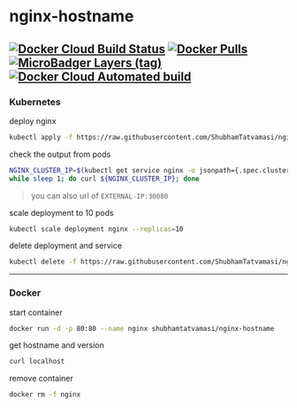 # nginx-hostname

[![Docker Cloud Build Status](https://img.shields.io/docker/cloud/build/shubhamtatvamasi/nginx-hostname)](https://hub.docker.com/r/shubhamtatvamasi/nginx-hostname)
[![Docker Pulls](https://img.shields.io/docker/pulls/shubhamtatvamasi/nginx-hostname)](https://hub.docker.com/r/shubhamtatvamasi/nginx-hostname)
[![MicroBadger Layers (tag)](https://img.shields.io/microbadger/layers/shubhamtatvamasi/nginx-hostname/latest)](https://hub.docker.com/r/shubhamtatvamasi/nginx-hostname)
[![Docker Cloud Automated build](https://img.shields.io/docker/cloud/automated/shubhamtatvamasi/nginx-hostname)](https://hub.docker.com/r/shubhamtatvamasi/nginx-hostname)
---

### Kubernetes

deploy nginx
```bash
kubectl apply -f https://raw.githubusercontent.com/ShubhamTatvamasi/nginx-hostname/master/nginx.yaml
```

check the output from pods
```bash
NGINX_CLUSTER_IP=$(kubectl get service nginx -o jsonpath={.spec.clusterIP}) && \
while sleep 1; do curl ${NGINX_CLUSTER_IP}; done
```
> you can also url of `EXTERNAL-IP:30080`

scale deployment to 10 pods
```bash
kubectl scale deployment nginx --replicas=10
```

delete deployment and service
```bash
kubectl delete -f https://raw.githubusercontent.com/ShubhamTatvamasi/nginx-hostname/master/nginx.yaml
```
---

### Docker

start container
```bash
docker run -d -p 80:80 --name nginx shubhamtatvamasi/nginx-hostname
```

get hostname and version
```bash
curl localhost
```

remove container
```bash
docker rm -f nginx
```
